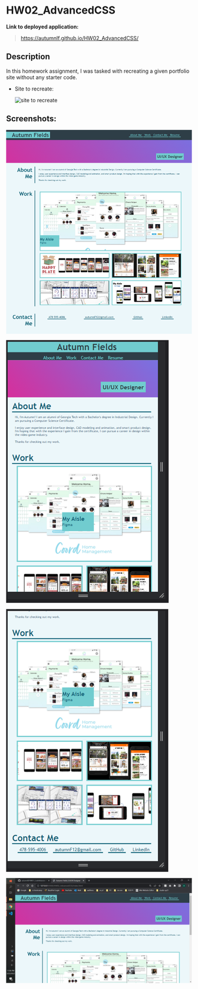 # HW02_AdvancedCSS



**Link to deployed application:**
>https://autumnlf.github.io/HW02_AdvancedCSS/


## Description
In this homework assignment, I was tasked with recreating a given portfolio site without any starter code.
*   Site to recreate:
    
    ![site to recreate](./assets/02-advanced-css-homework-demo.gif)


## Screenshots:

![Capture of deployed application](./assets/screencapture-127-0-0-1-5500-HW02-AdvancedCSS-index-html-2022-03-22-23_05_12.png)

![Capture of deployed application](./assets/Capture1.PNG)

![Capture of deployed application](./assets/Capture2.PNG)

![Screen capture of desktop](./assets/Capture.PNG)

